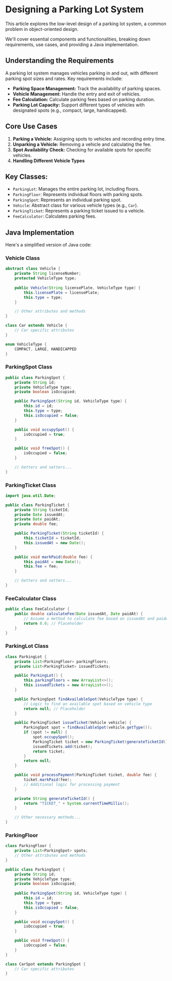 # Designing a Parking Lot System

This article explores the low-level design of a parking lot system, a common problem in object-oriented design. 

We'll cover essential components and functionalities, breaking down requirements, use cases, and providing a Java implementation.

## Understanding the Requirements
A parking lot system manages vehicles parking in and out, with different parking spot sizes and rates. Key requirements include:
- **Parking Space Management:** Track the availability of parking spaces.
- **Vehicle Management:** Handle the entry and exit of vehicles.
- **Fee Calculation:** Calculate parking fees based on parking duration.
- **Parking Lot Capacity:** Support different types of vehicles with designated spots (e.g., compact, large, handicapped).

## Core Use Cases
1. **Parking a Vehicle:** Assigning spots to vehicles and recording entry time.
2. **Unparking a Vehicle:** Removing a vehicle and calculating the fee.
3. **Spot Availability Check:** Checking for available spots for specific vehicles.
4. **Handling Different Vehicle Types**

## Key Classes:
- `ParkingLot`: Manages the entire parking lot, including floors.
- `ParkingFloor`: Represents individual floors with parking spots.
- `ParkingSpot`: Represents an individual parking spot.
- `Vehicle`: Abstract class for various vehicle types (e.g., `Car`).
- `ParkingTicket`: Represents a parking ticket issued to a vehicle.
- `FeeCalculator`: Calculates parking fees.

## Java Implementation
Here's a simplified version of Java code:

### Vehicle Class
```java
abstract class Vehicle {
    private String licenseNumber;
    protected VehicleType type;
    
    public Vehicle(String licensePlate, VehicleType type) {
        this.licensePlate = licensePlate;
        this.type = type;
    }

    // Other attributes and methods
}

class Car extends Vehicle {
    // Car specific attributes
}

enum VehicleType {
    COMPACT, LARGE, HANDICAPPED
}
```
### ParkingSpot Class
```java
public class ParkingSpot {
    private String id;
    private VehicleType type;
    private boolean isOccupied;

    public ParkingSpot(String id, VehicleType type) {
        this.id = id;
        this.type = type;
        this.isOccupied = false;
    }

    public void occupySpot() {
        isOccupied = true;
    }

    public void freeSpot() {
        isOccupied = false;
    }

    // Getters and setters...
}
```
### ParkingTicket Class
```java
import java.util.Date;

public class ParkingTicket {
    private String ticketId;
    private Date issuedAt;
    private Date paidAt;
    private double fee;

    public ParkingTicket(String ticketId) {
        this.ticketId = ticketId;
        this.issuedAt = new Date();
    }

    public void markPaid(double fee) {
        this.paidAt = new Date();
        this.fee = fee;
    }

    // Getters and setters...
}
```
### FeeCalculator Class
```java
public class FeeCalculator {
    public double calculateFee(Date issuedAt, Date paidAt) {
        // Assume a method to calculate fee based on issuedAt and paidAt
        return 0.0; // Placeholder
    }
}
```
### ParkingLot Class
```java
class ParkingLot {
    private List<ParkingFloor> parkingFloors;
    private List<ParkingTicket> issuedTickets;

    public ParkingLot() {
        this.parkingFloors = new ArrayList<>();
        this.issuedTickets = new ArrayList<>();
    }

    public ParkingSpot findAvailableSpot(VehicleType type) {
        // Logic to find an available spot based on vehicle type
        return null; // Placeholder
    }

    public ParkingTicket issueTicket(Vehicle vehicle) {
        ParkingSpot spot = findAvailableSpot(vehicle.getType());
        if (spot != null) {
            spot.occupySpot();
            ParkingTicket ticket = new ParkingTicket(generateTicketId());
            issuedTickets.add(ticket);
            return ticket;
        }
        return null;
    }

    public void processPayment(ParkingTicket ticket, double fee) {
        ticket.markPaid(fee);
        // Additional logic for processing payment
    }

    private String generateTicketId() {
        return "TICKET_" + System.currentTimeMillis();
    }

    // Other necessary methods...
}
```
### ParkingFloor
```java
class ParkingFloor {
    private List<ParkingSpot> spots;
    // Other attributes and methods
}

public class ParkingSpot {
    private String id;
    private VehicleType type;
    private boolean isOccupied;
    
    public ParkingSpot(String id, VehicleType type) {
        this.id = id;
        this.type = type;
        this.isOccupied = false;
    }

    public void occupySpot() {
        isOccupied = true;
    }

    public void freeSpot() {
        isOccupied = false;
    }
}

class CarSpot extends ParkingSpot {
    // Car specific attributes
}
```

